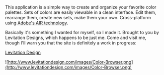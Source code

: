 This application is a simple way to create and organize your favorite color palettes.  Sets of colors are easily viewable in a clean interface.  Edit them, rearrange them, create new sets, make them your own.  Cross-platform using [Adobe's AIR technology](http://labs.adobe.com/downloads/air.html).

Basically it's something I wanted for myself, so I made it. Brought to you by Levitation Designs, which happens to be just me.  Come and visit me, though I'll warn you that the site is definitely a work in progress:

[Levitation Design](http://www.levitationdesign.com)

![http://www.levitationdesign.com/images/Color-Browser.png](http://www.levitationdesign.com/images/Color-Browser.png)
